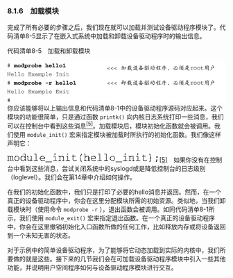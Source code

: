 ### 8.1.6　加载模块

完成了所有必要的步骤之后，我们现在就可以加载并测试设备驱动程序模块了。代码清单8-5显示了在嵌入式系统中加载和卸载设备驱动程序时的输出信息。

代码清单8-5　加载和卸载模块



![167.jpg](../images/167.jpg)
你应该能够将以上输出信息和代码清单8-1中的设备驱动程序源码对应起来。这个模块的功能很简单，只是通过函数 `printk()` 向内核日志系统打印一些消息，我们可以在控制台中看到这些消息<a class="my_markdown" href="['#anchor085']"><sup class="my_markdown">[5]</sup></a>。加载模块后，模块初始化函数就会被调用。我们使用 `module_init()` 宏来指定模块被加载时所执行的初始化函数。我们像这样声明它：



![168.png](../images/168.png)
<a class="my_markdown" href="['#ac085']">[5]</a>　如果你没有在控制台中看到这些消息，尝试关闭系统中的syslogd或是降低控制台的日志级别（loglevel）。我们会在第14章中介绍如何操作。

在我们的初始化函数中，我们只是打印了必要的hello消息并返回。然而，在一个真正的设备驱动程序中，你会在这里分配模块所需的初始资源。类似地，当我们卸载模块时（使用命令 `modprobe -r` ），退出函数会被调用。如同代码清单8-1所示，我们使用 `module_exit()` 宏来指定退出函数。在一个真正的设备驱动程序中，你会在这里撤销初始化入口函数所做的任何工作，比如释放内存或将设备返回到一个未知无害的状态。

对于示例中的简单设备驱动程序，为了能够将它动态加载到实际的内核中，我们所要做的就是这些。接下来的几节我们会在可加载设备驱动程序模块中引入一些其他功能，并说明用户空间程序如何与设备驱动程序模块进行交互。

